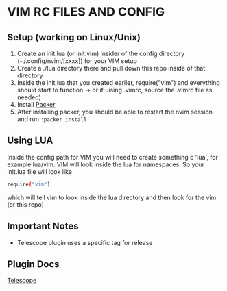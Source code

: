 # VIM RC FILES AND CONFIG 


## Setup (working on Linux/Unix)

1. Create an init.lua (or init.vim) insider of the config directory (~/.config/nvim/[xxxx]) for your VIM setup
1. Create a ./lua directory there and pull down this repo inside of that directory
1. Inside the init.lua that you created earlier, require("vim") and everything should start to function -> or if uising .vimrc, source the .vimrc file as needed)
1. Install [Packer](https://github.com/wbthomason/packer.nvim) 
1. After installing packer, you should be able to restart the nvim session and run `:packer install`

## Using LUA
Inside the config path for VIM you will need to create something c 'lua', for example lua/vim. VIM will look inside the lua for namespaces. So your init.lua file will look like 

```sh 
require("vim")
```

which will tell vim to look inside the lua directory and then look for the vim (or this repo)

## Important Notes
- Telescope plugin uses a specific tag for release

## Plugin Docs
[Telescope](https://github.com/nvim-telescope/telescope.nvim)
